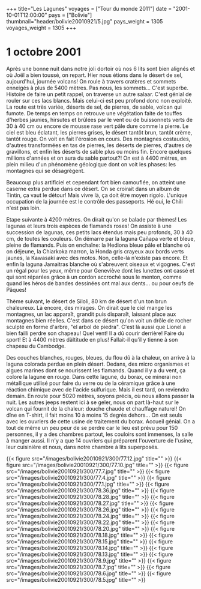 +++
title="Les Lagunes"
voyages = ["Tour du monde 2011"]
date = "2001-10-01T12:00:00"
pays = ["Bolivie"]
thumbnail="header/bolivie20010921/5.jpg"
pays_weight = 1305
voyages_weight = 1305
+++
# 1 octobre 2001

 Après une bonne nuit dans notre joli dortoir où nos 6 lits sont bien alignés 
et où Joël a bien toussé, on repart. Hier nous étions dans le désert de sel, 
aujourd'hui, journée volcans! On roule à travers cratères et sommets enneigés 
à plus de 5400 mètres. Pas nous, les sommets... C'est superbe. Histoire de faire 
un petit rappel, on traverse un autre salaar. C'est génial de rouler sur ces 
lacs blancs. Mais celui-ci est peu profond donc non exploité. La route est très 
variée, déserts de sel, de pierres, de sable, volcan qui fumote. De temps en 
temps on retrouve une végétation faite de touffes d'herbes jaunies, hirsutes 
et brûlées par le vent ou de buissonnets verts de 30 à 40 cm ou encore de mousse 
rase vert pâle dure comme la pierre. Le ciel est bleu éclatant, les pierres 
grises, le désert tantôt brun, tantôt crème, tantôt rouge. On voit en fait l'érosion 
en cours. Des montagnes costaudes, d'autres transformées en tas de pierres, 
les déserts de pierres, d'autres de gravillons, et enfin les déserts de sable 
plus ou moins fin. Encore quelques millions d'années et on aura du sable partout?! 
On est à 4400 mètres, en plein milieu d'un phénomène géologique dont on voit 
les phases: les montagnes qui se désagrègent. 

Beaucoup plus artificiel et cependant fort bien camouflée, on atteint une caserne 
extra perdue dans ce désert. On se croirait dans un album de Tintin, ça vaut 
le détour! Mais vivre là, ça doit être moyen rigolo. L'unique occupation de 
la journée est le contrôle des passeports. Hé oui, le Chili n'est pas loin. 


Etape suivante à 4200 mètres. On dirait qu'on se balade par thèmes! Les lagunas 
et leurs trois espèces de flamands roses! On assiste à une succession de lagunas, 
ces petits lacs étendus mais peu profonds, 30 à 40 cm, de toutes les couleurs. 
On démarre par la laguna Cañapa verte et bleue, pleine de flamands. Puis on 
enchaîne: la Hediona bleue pâle et blanche où on déjeune, la Chiarkoka marron, 
la Honda gris crayeux aux bords verts jaunes, la Kawasaki avec des motos. Non, 
celle-là n'existe pas encore. Et enfin la laguna Jamaitras blanche où s'abreuvent 
oiseaux et vigognes. C'est un régal pour les yeux, même pour Geneviève dont 
les lunettes ont cassé et qui sont réparées grâce à un cordon accroché sous 
le menton, comme quand les héros de bandes dessinées ont mal aux dents... ou 
pour oeufs de Pâques!

Thème suivant, le désert de Siloli, 80 km de désert d'un ton brun chaleureux. 
Là encore, des mirages. On dirait que le ciel mange les montagnes, un lac apparaît, 
grandit puis disparaît, laissant place aux montagnes bien réelles. C'est dans 
ce désert qu'on voit un drôle de rocher sculpté en forme d'arbre, "el arbol 
de piedra". C'est là aussi que Lionel a bien failli perdre son chapeau! Quel 
vent! Il a dû courir derrière! Faire du sport! Et à 4400 mètres dàltitude en 
plus! Fallait-il qu'il y tienne à son chapeau du Cambodge.

Des couches blanches, rouges, bleues, du flou dû à la chaleur, on arrive à 
la laguna colorada perdue en plein désert. Dedans, des micro organismes et algues 
marines dont se nourissent les flamands. Quand il y a du vent, ça colore la 
lagune en rouge. Dans cette lagune, du borax, ce minerai non métallique utilisé 
pour faire du verre ou de la céramique grâce à une réaction chimique avec de 
l'acide sulfurique. Mais il est tard, on reviendra demain. En route pour 5020 
mètres, soyons précis, où nous allons passer la nuit. Les autres jeeps restent 
ici à se geler, nous on part là-haut sur le volcan qui fournit de la chaleur: 
douche chaude et chauffage naturel! On dîne en T-shirt, il fait moins 10 à moins 
15 degrés dehors... On est seuls avec les ouvriers de cette usine de traitement 
du borax. Accueil génial. On a tout de même un peu peur de se perdre car le 
lieu est prévu pour 150 personnes, il y a des chambres partout, les couloirs 
sont immenses, la salle à manger aussi. Il n'y a que 14 ouvriers qui préparent 
l'ouverture de l'usine, leur cuisinière et nous, dans notre chambre à lits superposés. 



<div id="TOTO">{{< figure src="/images/bolivie20010921/300/77.12.jpg" title="" >}}
{{< figure src="/images/bolivie20010921/300/77.10.jpg" title="" >}}
{{< figure src="/images/bolivie20010921/300/77.7.jpg" title="" >}}
{{< figure src="/images/bolivie20010921/300/77.4.jpg" title="" >}}
{{< figure src="/images/bolivie20010921/300/77.1.jpg" title="" >}}
{{< figure src="/images/bolivie20010921/300/78.36.jpg" title="" >}}
{{< figure src="/images/bolivie20010921/300/78.28.jpg" title="" >}}
{{< figure src="/images/bolivie20010921/300/78.27.jpg" title="" >}}
{{< figure src="/images/bolivie20010921/300/78.26.jpg" title="" >}}
{{< figure src="/images/bolivie20010921/300/78.24.jpg" title="" >}}
{{< figure src="/images/bolivie20010921/300/78.22.jpg" title="" >}}
{{< figure src="/images/bolivie20010921/300/78.20.jpg" title="" >}}
{{< figure src="/images/bolivie20010921/300/78.18.jpg" title="" >}}
{{< figure src="/images/bolivie20010921/300/78.15.jpg" title="" >}}
{{< figure src="/images/bolivie20010921/300/78.14.jpg" title="" >}}
{{< figure src="/images/bolivie20010921/300/78.13.jpg" title="" >}}
{{< figure src="/images/bolivie20010921/300/78.9.jpg" title="" >}}
{{< figure src="/images/bolivie20010921/300/78.7.jpg" title="" >}}
{{< figure src="/images/bolivie20010921/300/78.6.jpg" title="" >}}
{{< figure src="/images/bolivie20010921/300/78.5.jpg" title="" >}}
</DIV>

